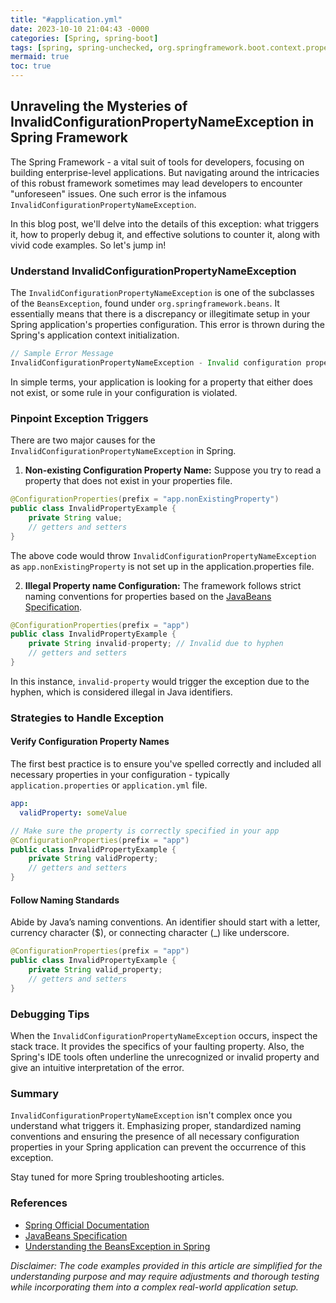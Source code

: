```yaml
---
title: "#application.yml"
date: 2023-10-10 21:04:43 -0000
categories: [Spring, spring-boot]
tags: [spring, spring-unchecked, org.springframework.boot.context.properties.source]
mermaid: true
toc: true
---
```


## Unraveling the Mysteries of InvalidConfigurationPropertyNameException in Spring Framework

The Spring Framework - a vital suit of tools for developers, focusing on building enterprise-level applications. But navigating around the intricacies of this robust framework sometimes may lead developers to encounter "unforeseen" issues. One such error is the infamous `InvalidConfigurationPropertyNameException`. 

In this blog post, we'll delve into the details of this exception: what triggers it, how to properly debug it, and effective solutions to counter it, along with vivid code examples. So let's jump in!

### Understand InvalidConfigurationPropertyNameException

The `InvalidConfigurationPropertyNameException` is one of the subclasses of the `BeansException`, found under `org.springframework.beans`. It essentially means that there is a discrepancy or illegitimate setup in your Spring application's properties configuration. This error is thrown during the Spring's application context initialization.

```java
// Sample Error Message
InvalidConfigurationPropertyNameException - Invalid configuration property name: example.someInvalidPropertyName
```

In simple terms, your application is looking for a property that either does not exist, or some rule in your configuration is violated.

### Pinpoint Exception Triggers

There are two major causes for the `InvalidConfigurationPropertyNameException` in Spring.

1. **Non-existing Configuration Property Name:** Suppose you try to read a property that does not exist in your properties file.
```java
@ConfigurationProperties(prefix = "app.nonExistingProperty")
public class InvalidPropertyExample {
    private String value;
    // getters and setters
}
```
The above code would throw `InvalidConfigurationPropertyNameException` as `app.nonExistingProperty` is not set up in the application.properties file.

2. **Illegal Property name Configuration:** The framework follows strict naming conventions for properties based on the [JavaBeans Specification](https://docs.oracle.com/javase/specs/jls/se8/html/jls-19.html#jls-Identifiers).
 
```java
@ConfigurationProperties(prefix = "app")
public class InvalidPropertyExample {
    private String invalid-property; // Invalid due to hyphen
    // getters and setters
}
```
In this instance, `invalid-property` would trigger the exception due to the hyphen, which is considered illegal in Java identifiers.

### Strategies to Handle Exception

#### Verify Configuration Property Names

The first best practice is to ensure you've spelled correctly and included all necessary properties in your configuration - typically `application.properties` or `application.yml` file.

```yml
app:
  validProperty: someValue
```
```java
// Make sure the property is correctly specified in your app
@ConfigurationProperties(prefix = "app")
public class InvalidPropertyExample {
    private String validProperty; 
    // getters and setters
}
```

#### Follow Naming Standards

Abide by Java’s naming conventions. An identifier should start with a letter, currency character ($), or connecting character (_) like underscore.

```java
@ConfigurationProperties(prefix = "app")
public class InvalidPropertyExample {
    private String valid_property; 
    // getters and setters
}
```

### Debugging Tips

When the `InvalidConfigurationPropertyNameException` occurs, inspect the stack trace. It provides the specifics of your faulting property. Also, the Spring's IDE tools often underline the unrecognized or invalid property and give an intuitive interpretation of the error.

### Summary

`InvalidConfigurationPropertyNameException` isn't complex once you understand what triggers it. Emphasizing proper, standardized naming conventions and ensuring the presence of all necessary configuration properties in your Spring application can prevent the occurrence of this exception.

Stay tuned for more Spring troubleshooting articles.

### References

- [Spring Official Documentation](https://docs.spring.io/spring-framework/docs/current/reference/html/)
- [JavaBeans Specification](https://docs.oracle.com/javase/specs/jls/se8/html/jls-19.html#jls-Identifiers)
- [Understanding the BeansException in Spring](https://www.baeldung.com/spring-beansexception)

*Disclaimer: The code examples provided in this article are simplified for the understanding purpose and may require adjustments and thorough testing while incorporating them into a complex real-world application setup.*